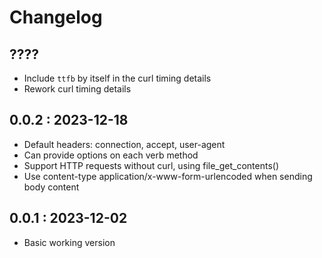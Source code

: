 # Changelog

## ????
- Include `ttfb` by itself in the curl timing details
- Rework curl timing details

## 0.0.2 : 2023-12-18
- Default headers: connection, accept, user-agent
- Can provide options on each verb method
- Support HTTP requests without curl, using file_get_contents()
- Use content-type application/x-www-form-urlencoded when sending body content

## 0.0.1 : 2023-12-02
- Basic working version

